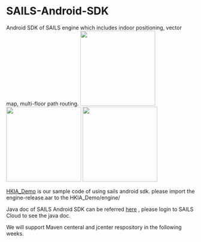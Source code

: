 # SAILS-Android-SDK
Android SDK of SAILS engine which includes indoor positioning, vector map, multi-floor path routing.
<img src="https://cloud.githubusercontent.com/assets/10070693/16544474/507ad0c4-413a-11e6-973e-c02d2cf01e63.png" width="200">
<img src="https://cloud.githubusercontent.com/assets/10070693/16544476/509f5264-413a-11e6-92c8-6089e48b1017.png" width="200">
<img src="https://cloud.githubusercontent.com/assets/10070693/16544473/507a464a-413a-11e6-9334-a613b24a0788.png" width="200">

[HKIA_Demo](https://github.com/richjing/HKIA_Demo) is our sample code of using sails android sdk.  please import the engine-release.aar to the HKIA_Demo/engine/

Java doc of SAILS Android SDK can be referred  [here](http://cloud.sailstech.com/sails-resource/download/doc/android/index.html)
, please login to SAILS Cloud to see the java doc.

We will support Maven centeral and jcenter respository in the following weeks.
